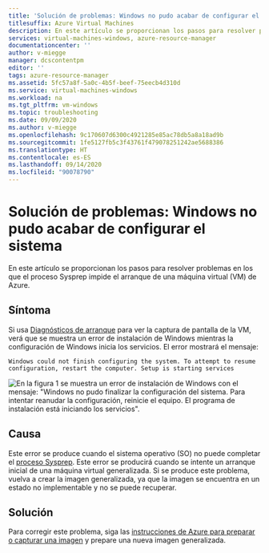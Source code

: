 ```yaml
---
title: 'Solución de problemas: Windows no pudo acabar de configurar el sistema'
titlesuffix: Azure Virtual Machines
description: En este artículo se proporcionan los pasos para resolver problemas en los que el proceso Sysprep impide el arranque de una máquina virtual de Azure.
services: virtual-machines-windows, azure-resource-manager
documentationcenter: ''
author: v-miegge
manager: dcscontentpm
editor: ''
tags: azure-resource-manager
ms.assetid: 5fc57a8f-5a0c-4b5f-beef-75eecb4d310d
ms.service: virtual-machines-windows
ms.workload: na
ms.tgt_pltfrm: vm-windows
ms.topic: troubleshooting
ms.date: 09/09/2020
ms.author: v-miegge
ms.openlocfilehash: 9c170607d6300c4921285e85ac78db5a8a18ad9b
ms.sourcegitcommit: 1fe5127fb5c3f43761f479078251242ae5688386
ms.translationtype: HT
ms.contentlocale: es-ES
ms.lasthandoff: 09/14/2020
ms.locfileid: "90078790"
---
```

# <a name="troubleshoot-windows-could-not-finish-configuring-the-system"></a>Solución de problemas: Windows no pudo acabar de configurar el sistema

En este artículo se proporcionan los pasos para resolver problemas en los que el proceso Sysprep impide el arranque de una máquina virtual (VM) de Azure.

## <a name="symptom"></a>Síntoma

Si usa [Diagnósticos de arranque](https://docs.microsoft.com/azure/virtual-machines/troubleshooting/boot-diagnostics) para ver la captura de pantalla de la VM, verá que se muestra un error de instalación de Windows mientras la configuración de Windows inicia los servicios. El error mostrará el mensaje:

`Windows could not finish configuring the system. To attempt to resume configuration, restart the computer. Setup is starting services`

  ![En la figura 1 se muestra un error de instalación de Windows con el mensaje: "Windows no pudo finalizar la configuración del sistema. Para intentar reanudar la configuración, reinicie el equipo. El programa de instalación está iniciando los servicios".](./media/windows-could-not-configure-system/1-windows-error-configure.png)

## <a name="cause"></a>Causa

Este error se produce cuando el sistema operativo (SO) no puede completar el [proceso Sysprep](https://docs.microsoft.com/windows-hardware/manufacture/desktop/sysprep-process-overview). Este error se producirá cuando se intente un arranque inicial de una máquina virtual generalizada. Si se produce este problema, vuelva a crear la imagen generalizada, ya que la imagen se encuentra en un estado no implementable y no se puede recuperar.

## <a name="solution"></a>Solución

Para corregir este problema, siga las [instrucciones de Azure para preparar o capturar una imagen](https://docs.microsoft.com/azure/virtual-machines/windows/upload-generalized-managed) y prepare una nueva imagen generalizada.

